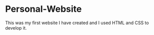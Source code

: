 # Personal-Website
This was my first website I have created and I used HTML and CSS to develop it.  
